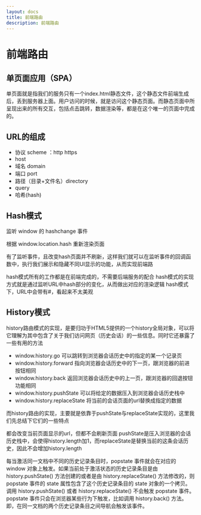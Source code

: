 ```yaml
---
layout: docs
title: 前端路由
description: 前端路由
---
```


# 前端路由

## 单页面应用（SPA）

单页面就是指我们的服务只有一个index.html静态文件，这个静态文件前端生成后，丢到服务器上面。用户访问的时候，就是访问这个静态页面。而静态页面中所呈现出来的所有交互，包括点击跳转，数据渲染等，都是在这个唯一的页面中完成的。

## URL的组成

- 协议 scheme ：http https
- host
- 域名 domain
- 端口 port
- 路径（目录+文件名）directory
- query
- 哈希(hash)

## Hash模式

监听 window 的 hashchange 事件

根据 window.location.hash 重新渲染页面

有了监听事件，且改变hash页面并不刷新，这样我们就可以在监听事件的回调函数中，执行我们展示和隐藏不同UI显示的功能，从而实现前端路

hash模式所有的工作都是在前端完成的，不需要后端服务的配合
hash模式的实现方式就是通过监听URL中hash部分的变化，从而做出对应的渲染逻辑
hash模式下，URL中会带有#，看起来不太美观

## History模式

history路由模式的实现，是要归功于HTML5提供的一个history全局对象，可以将它理解为其中包含了关于我们访问网页（历史会话）的一些信息。同时它还暴露了一些有用的方法

- window.history.go 可以跳转到浏览器会话历史中的指定的某一个记录页
- window.history.forward 指向浏览器会话历史中的下一页，跟浏览器的前进按钮相同
- window.history.back 返回浏览器会话历史中的上一页，跟浏览器的回退按钮功能相同
- window.history.pushState 可以将给定的数据压入到浏览器会话历史栈中
- window.history.replaceState 将当前的会话页面的url替换成指定的数据

而history路由的实现，主要就是依靠于pushState与replaceState实现的，这里我们先总结下它们的一些特点

都会改变当前页面显示的url，但都不会刷新页面
pushState是压入浏览器的会话历史栈中，会使得history.length加1，而replaceState是替换当前的这条会话历史，因此不会增加history.length

每当激活同一文档中不同的历史记录条目时，popstate 事件就会在对应的 window 对象上触发。如果当前处于激活状态的历史记录条目是由 history.pushState() 方法创建的或者是由 history.replaceState() 方法修改的，则 popstate 事件的 state 属性包含了这个历史记录条目的 state 对象的一个拷贝。
调用 history.pushState() 或者 history.replaceState() 不会触发 popstate 事件。popstate 事件只会在浏览器某些行为下触发，比如调用 history.back() 方法。即，在同一文档的两个历史记录条目之间导航会触发该事件。
